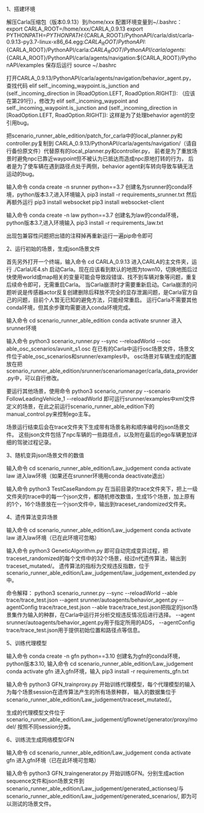 1、搭建环境

解压Carla压缩包（版本0.9.13）到/home/xxx
配置环境变量到~/.bashrc：
export CARLA_ROOT=/home/xxx/CARLA_0.9.13
export PYTHONPATH=$PYTHONPATH:${CARLA_ROOT}/PythonAPI/carla/dist/carla-0.9.13-py3.7-linux-x86_64.egg:${CARLA_ROOT}/PythonAPI:${CARLA_ROOT}/PythonAPI/carla:${CARLA_ROOT}/PythonAPI/carla/agents:${CARLA_ROOT}/PythonAPI/carla/agents/navigation:${CARLA_ROOT}/PythonAPI/examples
保存后运行
source ~/.bashrc

打开CARLA_0.9.13/PythonAPI/carla/agents/navigation/behavior_agent.py，查找代码
elif self._incoming_waypoint.is_junction and (self._incoming_direction in [RoadOption.LEFT, RoadOption.RIGHT]):
（应该在第291行），修改为
elif self._incoming_waypoint and self._incoming_waypoint.is_junction and (self._incoming_direction in [RoadOption.LEFT, RoadOption.RIGHT]):
这样是为了处理behavior agent的空引用bug。

把scenario_runner_able_edition/patch_for_carla中的local_planner.py和controller.py复制到
CARLA_0.9.13/PythonAPI/carla/agents/navigation/（请自行备份原文件）代替原有的local_planner.py和controller.py，
前者是为了重放场景时避免npc已靠近waypoint但不被认为已抵达而造成npc原地打转的行为，
后者是为了使车辆在遇到路径点处于两侧，behavior agent刹车转向导致车辆无法运动的bug。

输入命令
conda create -n srunner python==3.7
创建名为srunner的conda环境，python版本3.7,进入环境输入
pip3 install -r requirements_srunner.txt
然后再额外运行
pip3 install websocket
pip3 install websocket-client

输入命令
conda create -n law python==3.7
创建名为law的conda环境，python版本3.7,进入环境输入
pip3 install -r requirements_law.txt

出现包兼容性问题把出错的注释掉再重新运行一遍pip命令即可

2、运行初始的场景，生成json场景文件

首先另外打开一个终端，输入命令
cd CARLA_0.9.13
进入CARLA的主文件夹，运行
./CarlaUE4.sh
启动Carla。现在应该看到默认的地图为town10，切换地图后过快使用world或map相关的变量可能会导致段错误、找不到车辆对象等问题，重复后续命令即可，无需重启Carla。
当Carla崩溃时才需要重新启动。Carla崩溃的问题听说是传感器actor反复创建删除后释放不完全的显存泄漏问题，是Carla官方自己的问题，目前个人暂无已知的避免方法，只能经常重启。
运行Carla不需要其他conda环境，但其余步骤均需要进入conda环境完成。

输入命令
cd scenario_runner_able_edition
conda activate srunner
进入srunner环境

输入命令
python3 scenario_runner.py --sync --reloadWorld --osc able_osc_scenarios/avunit_s1.osc
在已有的Carla中运行osc场景文件，场景文件位于able_osc_scenarios和srunner/examples中。
osc场景对车辆生成的配置放在把scenario_runner_able_edition/srunner/scenariomanager/carla_data_provider.py中，可以自行修改。

要运行其他场景，使用命令
python3 scenario_runner.py --scenario FollowLeadingVehicle_1 --reloadWorld
即可运行srunner/examples中xml文件定义的场景，在此之前运行scenario_runner_able_edition下的manual_control.py来控制ego主车。

场景运行结束后会在trace文件夹下生成带有场景名称和顺序编号的json场景文件。
这些json文件包括了npc车辆的一些路径点，以及附在最后的ego车辆更加详细的驾驶过程记录。

3、随机变异json场景文件的数值

输入命令
cd scenario_runner_able_edition/Law_judgement
conda activate law
进入law环境（如果还在srunner环境用conda deactivate退出）

输入命令
python3 TestCaseRandom.py
在当前目录的trace文件夹下，把上一级文件夹的trace中的每一个json文件，都随机修改数值，生成15个场景，加上原有的1个，16个场景放在一个json文件中，输出到traceset_randomized文件夹。

4、遗传算法变异场景

输入命令
cd scenario_runner_able_edition/Law_judgement
conda activate law
进入law环境（已在此环境可忽略）

输入命令
python3 GeneticAlgorithm.py
即可自动完成变异过程，把traceset_randomized的每个文件中的32个场景，经过n代遗传算法，输出到traceset_mutated/。
遗传算法的指标为交规违反指数，位于scenario_runner_able_edition/Law_judgement/law_judgement_extended.py中。

命令解释：
python3 scenario_runner.py --sync --reloadWorld --able trace/trace_test.json --agent srunner/autoagents/behavior_agent.py --agentConfig trace/trace_test.json
--able trace/trace_test.json把指定的json场景集作为输入的种群，在Carla中运行并分析交规违反情况后进行选择。
--agent srunner/autoagents/behavior_agent.py用于指定所用的ADS，
--agentConfig trace/trace_test.json用于提供初始位置和路径点等信息。

5、训练代理模型

输入命令
conda create -n gfn python==3.10
创建名为gfn的conda环境，python版本3.10,
输入命令
cd scenario_runner_able_edition/Law_judgement
conda activate gfn
进入gfn环境，输入
pip3 install -r requirements_gfn.txt

输入命令
python3 GFN_trainproxy.py
开始训练代理模型，每个代理模型的输入为每个场景session在遗传算法产生的所有场景种群，
输入的数据集位于scenario_runner_able_edition/Law_judgement/traceset_mutated/。

生成的代理模型文件位于
scenario_runner_able_edition/Law_judgement/gflownet/generator/proxy/model/
按照不同session分类。

6、训练流生成网络模型GFN

输入命令
cd scenario_runner_able_edition/Law_judgement
conda activate gfn
进入gfn环境（已在此环境可忽略）

输入命令
python3 GFN_traingenerator.py
开始训练GFN。分别生成action sequence文件和json场景文件到
scenario_runner_able_edition/Law_judgement/generated_actionseq/与
scenario_runner_able_edition/Law_judgement/generated_scenarios/,
即为可以测试的场景文件。
